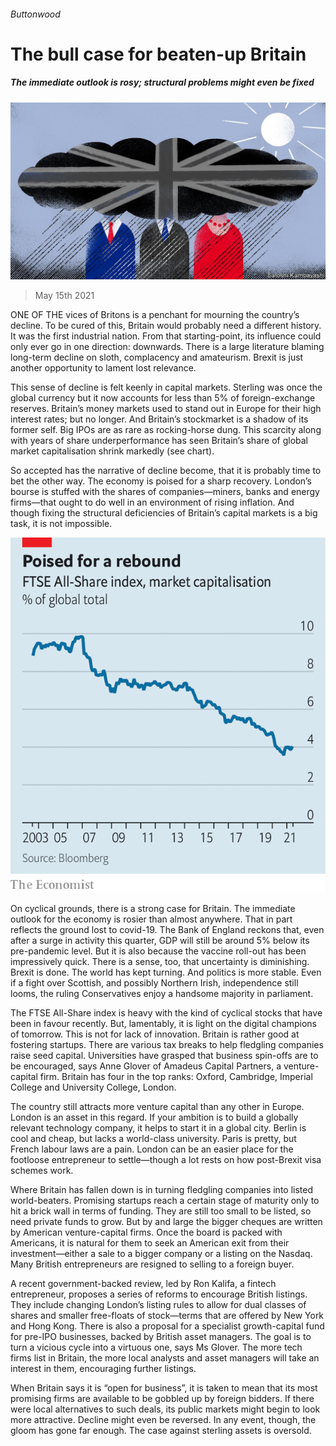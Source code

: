 ###### Buttonwood

# The bull case for beaten-up Britain 

##### The immediate outlook is rosy; structural problems might even be fixed 

![image](images/20210515_fnd002.jpg) 

> May 15th 2021 

ONE OF THE vices of Britons is a penchant for mourning the country’s decline. To be cured of this, Britain would probably need a different history. It was the first industrial nation. From that starting-point, its influence could only ever go in one direction: downwards. There is a large literature blaming long-term decline on sloth, complacency and amateurism. Brexit is just another opportunity to lament lost relevance.

This sense of decline is felt keenly in capital markets. Sterling was once the global currency but it now accounts for less than 5% of foreign-exchange reserves. Britain’s money markets used to stand out in Europe for their high interest rates; but no longer. And Britain’s stockmarket is a shadow of its former self. Big IPOs are as rare as rocking-horse dung. This scarcity along with years of share underperformance has seen Britain’s share of global market capitalisation shrink markedly (see chart).


So accepted has the narrative of decline become, that it is probably time to bet the other way. The economy is poised for a sharp recovery. London’s bourse is stuffed with the shares of companies—miners, banks and energy firms—that ought to do well in an environment of rising inflation. And though fixing the structural deficiencies of Britain’s capital markets is a big task, it is not impossible.

![image](images/20210515_FNC204.png) 


On cyclical grounds, there is a strong case for Britain. The immediate outlook for the economy is rosier than almost anywhere. That in part reflects the ground lost to covid-19. The Bank of England reckons that, even after a surge in activity this quarter, GDP will still be around 5% below its pre-pandemic level. But it is also because the vaccine roll-out has been impressively quick. There is a sense, too, that uncertainty is diminishing. Brexit is done. The world has kept turning. And politics is more stable. Even if a fight over Scottish, and possibly Northern Irish, independence still looms, the ruling Conservatives enjoy a handsome majority in parliament.

The FTSE All-Share index is heavy with the kind of cyclical stocks that have been in favour recently. But, lamentably, it is light on the digital champions of tomorrow. This is not for lack of innovation. Britain is rather good at fostering startups. There are various tax breaks to help fledgling companies raise seed capital. Universities have grasped that business spin-offs are to be encouraged, says Anne Glover of Amadeus Capital Partners, a venture-capital firm. Britain has four in the top ranks: Oxford, Cambridge, Imperial College and University College, London.

The country still attracts more venture capital than any other in Europe. London is an asset in this regard. If your ambition is to build a globally relevant technology company, it helps to start it in a global city. Berlin is cool and cheap, but lacks a world-class university. Paris is pretty, but French labour laws are a pain. London can be an easier place for the footloose entrepreneur to settle—though a lot rests on how post-Brexit visa schemes work.

Where Britain has fallen down is in turning fledgling companies into listed world-beaters. Promising startups reach a certain stage of maturity only to hit a brick wall in terms of funding. They are still too small to be listed, so need private funds to grow. But by and large the bigger cheques are written by American venture-capital firms. Once the board is packed with Americans, it is natural for them to seek an American exit from their investment—either a sale to a bigger company or a listing on the Nasdaq. Many British entrepreneurs are resigned to selling to a foreign buyer.

A recent government-backed review, led by Ron Kalifa, a fintech entrepreneur, proposes a series of reforms to encourage British listings. They include changing London’s listing rules to allow for dual classes of shares and smaller free-floats of stock—terms that are offered by New York and Hong Kong. There is also a proposal for a specialist growth-capital fund for pre-IPO businesses, backed by British asset managers. The goal is to turn a vicious cycle into a virtuous one, says Ms Glover. The more tech firms list in Britain, the more local analysts and asset managers will take an interest in them, encouraging further listings.

When Britain says it is “open for business”, it is taken to mean that its most promising firms are available to be gobbled up by foreign bidders. If there were local alternatives to such deals, its public markets might begin to look more attractive. Decline might even be reversed. In any event, though, the gloom has gone far enough. The case against sterling assets is oversold.

